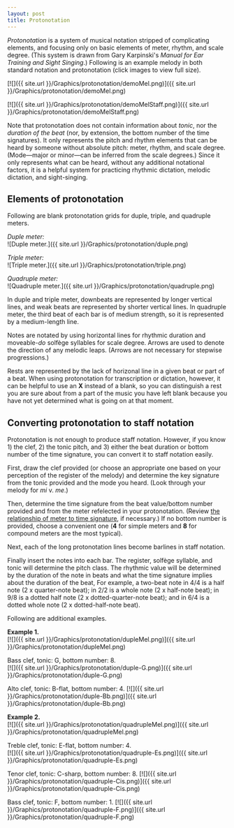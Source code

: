 ```yaml
---
layout: post
title: Protonotation
---
```


*Protonotation* is a system of musical notation stripped of complicating elements, and focusing only on basic elements of meter, rhythm, and scale degree. (This system is drawn from Gary Karpinski's *Manual for Ear Training and Sight Singing*.) Following is an example melody in both standard notation and protonotation (click images to view full size).

[![]({{ site.url }}/Graphics/protonotation/demoMel.png)]({{ site.url }}/Graphics/protonotation/demoMel.png)

[![]({{ site.url }}/Graphics/protonotation/demoMelStaff.png)]({{ site.url }}/Graphics/protonotation/demoMelStaff.png)

Note that protonotation does not contain information about *tonic*, nor the *duration of the beat* (nor, by extension, the bottom number of the time signatures). It only represents the pitch and rhythm elements that can be heard by someone without absolute pitch: meter, rhythm, and scale degree. (Mode—major or minor—can be inferred from the scale degrees.) Since it only represents what can be heard, without any additional notational factors, it is a helpful system for practicing rhythmic dictation, melodic dictation, and sight-singing.

## Elements of protonotation ##

Following are blank protonotation grids for duple, triple, and quadruple meters.

*Duple meter:*  
![Duple meter.]({{ site.url }}/Graphics/protonotation/duple.png)  

*Triple meter:*  
![Triple meter.]({{ site.url }}/Graphics/protonotation/triple.png)  

*Quadruple meter:*  
![Quadruple meter.]({{ site.url }}/Graphics/protonotation/quadruple.png)  

In duple and triple meter, downbeats are represented by longer vertical lines, and weak beats are represented by shorter vertical lines. In quadruple meter, the third beat of each bar is of medium strength, so it is represented by a medium-length line.

Notes are notated by using horizontal lines for rhythmic duration and moveable-*do* solfège syllables for scale degree. Arrows are used to denote the direction of any melodic leaps. (Arrows are not necessary for stepwise progressions.)

Rests are represented by the lack of horizonal line in a given beat or part of a beat. When using protonotation for transcription or dictation, however, it can be helpful to use an **X** instead of a blank, so you can distinguish a rest you are sure about from a part of the music you have left blank because you have not yet determined what is going on at that moment.

## Converting protonotation to staff notation ##

Protonotation is not enough to produce staff notation. However, if you know 1) the clef, 2) the tonic pitch, and 3) either the beat duration or bottom number of the time signature, you can convert it to staff notation easily.

First, draw the clef provided (or choose an appropriate one based on your perception of the register of the melody) and determine the key signature from the tonic provided and the mode you heard. (Look through your melody for *mi* v. *me*.)

Then, determine the time signature from the beat value/bottom number provided and from the meter refelected in your protonotation. (Review [the relationship of meter to time signature](meter.html), if necessary.) If no bottom number is provided, choose a convenient one (**4** for simple meters and **8** for compound meters are the most typical).

Next, each of the long protonotation lines become barlines in staff notation.

Finally insert the notes into each bar. The register, solfège syllable, and tonic will determine the pitch class. The rhythmic value will be determined by the duration of the note in beats and what the time signature implies about the duration of the beat, For example, a two-beat note in 4/4 is a half note (2 x quarter-note beat); in 2/2 is a whole note (2 x half-note beat); in 9/8 is a dotted half note (2 x dotted-quarter-note beat); and in 6/4 is a dotted whole note (2 x dotted-half-note beat).

Following are additional examples.

**Example 1.**  
[![]({{ site.url }}/Graphics/protonotation/dupleMel.png)]({{ site.url }}/Graphics/protonotation/dupleMel.png)

Bass clef, tonic: G, bottom number: 8.  
[![]({{ site.url }}/Graphics/protonotation/duple-G.png)]({{ site.url }}/Graphics/protonotation/duple-G.png)

Alto clef, tonic: B-flat, bottom number: 4.
[![]({{ site.url }}/Graphics/protonotation/duple-Bb.png)]({{ site.url }}/Graphics/protonotation/duple-Bb.png)

**Example 2.**  
[![]({{ site.url }}/Graphics/protonotation/quadrupleMel.png)]({{ site.url }}/Graphics/protonotation/quadrupleMel.png)

Treble clef, tonic: E-flat, bottom number: 4.  
[![]({{ site.url }}/Graphics/protonotation/quadruple-Es.png)]({{ site.url }}/Graphics/protonotation/quadruple-Es.png)

Tenor clef, tonic: C-sharp, bottom number: 8.
[![]({{ site.url }}/Graphics/protonotation/quadruple-Cis.png)]({{ site.url }}/Graphics/protonotation/quadruple-Cis.png)

Bass clef, tonic: F, bottom number: 1.
[![]({{ site.url }}/Graphics/protonotation/quadruple-F.png)]({{ site.url }}/Graphics/protonotation/quadruple-F.png)
